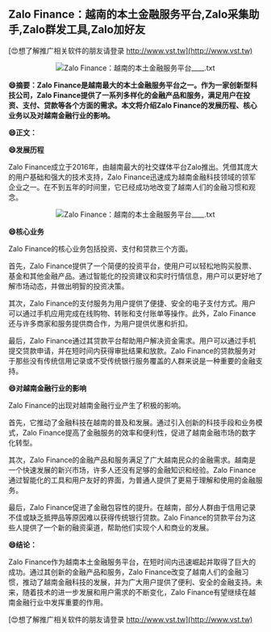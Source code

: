 ## **Zalo Finance：越南的本土金融服务平台,Zalo采集助手,Zalo群发工具,Zalo加好友**

[😍想了解推广相关软件的朋友请登录 http://www.vst.tw](http://www.vst.tw)

 <center><img src="https://vst.tw/MP4/tuiguang/png/2.png" alt="Zalo Finance：越南的本土金融服务平台____.txt"></center>

**😄摘要：Zalo Finance是越南最大的本土金融服务平台之一。作为一家创新型科技公司，Zalo Finance提供了一系列多样化的金融产品和服务，满足用户在投资、支付、贷款等各个方面的需求。本文将介绍Zalo Finance的发展历程、核心业务以及对越南金融行业的影响。**

**😄正文：**

**😄发展历程**

Zalo Finance成立于2016年，由越南最大的社交媒体平台Zalo推出。凭借其庞大的用户基础和强大的技术支持，Zalo Finance迅速成为越南金融科技领域的领军企业之一。在不到五年的时间里，它已经成功地改变了越南人们的金融习惯和观念。

 <center><img src="https://vst.tw/MP4/tuiguang/png/3.png" alt="Zalo Finance：越南的本土金融服务平台____.txt"></center>

**😄核心业务**

Zalo Finance的核心业务包括投资、支付和贷款三个方面。

首先，Zalo Finance提供了一个简便的投资平台，使用户可以轻松地购买股票、基金和其他金融产品。通过智能化的投资建议和实时行情信息，用户可以更好地了解市场动态，并做出明智的投资决策。

其次，Zalo Finance的支付服务为用户提供了便捷、安全的电子支付方式。用户可以通过手机应用完成在线购物、转账和支付账单等操作。此外，Zalo Finance还与许多商家和服务提供商合作，为用户提供优惠和折扣。

最后，Zalo Finance通过其贷款平台帮助用户解决资金需求。用户可以通过手机提交贷款申请，并在短时间内获得审批结果和放款。Zalo Finance的贷款服务对于那些没有传统信用记录或不受传统银行服务覆盖的人群来说是一种重要的金融支持。

**😄对越南金融行业的影响**

Zalo Finance的出现对越南金融行业产生了积极的影响。

首先，它推动了金融科技在越南的普及和发展。通过引入创新的科技手段和业务模式，Zalo Finance提高了金融服务的效率和便利性，促进了越南金融市场的数字化转型。

其次，Zalo Finance的金融产品和服务满足了广大越南民众的金融需求。越南是一个快速发展的新兴市场，许多人还没有足够的金融知识和经验。Zalo Finance通过智能化的工具和用户友好的界面，为普通人提供了更易于理解和使用的金融服务。

最后，Zalo Finance促进了金融包容性的提升。在越南，部分人群由于信用记录不佳或缺乏抵押品等原因难以获得传统银行贷款。Zalo Finance的贷款平台为这些人提供了一个新的融资渠道，帮助他们实现个人和商业的发展。

**😄结论：**

Zalo Finance作为越南本土金融服务平台，在短时间内迅速崛起并取得了巨大的成功。通过其创新的金融产品和服务，Zalo Finance改变了越南人们的金融习惯，推动了越南金融科技的发展，并为广大用户提供了便利、安全的金融支持。未来，随着技术的进一步发展和用户需求的不断变化，Zalo Finance有望继续在越南金融行业中发挥重要的作用。

[😍想了解推广相关软件的朋友请登录 http://www.vst.tw](http://www.vst.tw)




